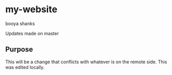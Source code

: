 # my-website

booya shanks

Updates made on master

## Purpose

This will be a change that conflicts
with whatever is on the remote side.
This was edited locally.
